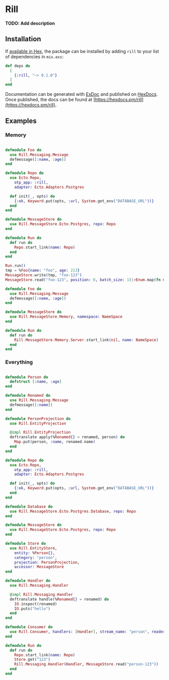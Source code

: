 # Rill

**TODO: Add description**

## Installation

If [available in Hex](https://hex.pm/docs/publish), the package can be installed
by adding `rill` to your list of dependencies in `mix.exs`:

```elixir
def deps do
  [
    {:rill, "~> 0.1.0"}
  ]
end
```

Documentation can be generated with [ExDoc](https://github.com/elixir-lang/ex_doc)
and published on [HexDocs](https://hexdocs.pm). Once published, the docs can
be found at [https://hexdocs.pm/rill](https://hexdocs.pm/rill).

## Examples

### Memory

```elixir

defmodule Foo do
  use Rill.Messaging.Message
  defmessage([:name, :age])
end

defmodule Repo do
  use Ecto.Repo,
    otp_app: :rill,
    adapter: Ecto.Adapters.Postgres

  def init(_, opts) do
    {:ok, Keyword.put(opts, :url, System.get_env("DATABASE_URL"))}
  end
end

defmodule MessageStore do
  use Rill.MessageStore.Ecto.Postgres, repo: Repo
end

defmodule Run do
  def run do
    Repo.start_link(name: Repo)
  end
end

Run.run()
tmp = %Foo{name: "foo", age: 213}
MessageStore.write(tmp, "foo-123")
MessageStore.read("foo-123", position: 0, batch_size: 1)|>Enum.map(fn m -> m end)

defmodule Foo do
  use Rill.Messaging.Message
  defmessage([:name, :age])
end

defmodule MessageStore do
  use Rill.MessageStore.Memory, namespace: NameSpace
end

defmodule Run do
  def run do
    Rill.MessageStore.Memory.Server.start_link(nil, name: NameSpace)
  end
end
```

### Everything

```elixir

defmodule Person do
  defstruct [:name, :age]
end

defmodule Renamed do
  use Rill.Messaging.Message
  defmessage([:name])
end

defmodule PersonProjection do
  use Rill.EntityProjection

  @impl Rill.EntityProjection
  deftranslate apply(%Renamed{} = renamed, person) do
    Map.put(person, :name, renamed.name)
  end
end

defmodule Repo do
  use Ecto.Repo,
    otp_app: :rill,
    adapter: Ecto.Adapters.Postgres

  def init(_, opts) do
    {:ok, Keyword.put(opts, :url, System.get_env("DATABASE_URL"))}
  end
end

defmodule Database do
  use Rill.MessageStore.Ecto.Postgres.Database, repo: Repo
end

defmodule MessageStore do
  use Rill.MessageStore.Ecto.Postgres, repo: Repo
end

defmodule Store do
  use Rill.EntityStore,
    entity: %Person{},
    category: "person",
    projection: PersonProjection,
    accessor: MessageStore
end

defmodule Handler do
  use Rill.Messaging.Handler

  @impl Rill.Messaging.Handler
  deftranslate handle(%Renamed{} = renamed) do
    IO.inspect(renamed)
    IO.puts("hello")
  end
end

defmodule Consumer do
  use Rill.Consumer, handlers: [Handler], stream_name: "person", reader: Database
end

defmodule Run do
  def run do
    Repo.start_link(name: Repo)
    Store.get("123")
    Rill.Messaging.Handler(Handler, MessageStore.read("person-123"))
  end
end
```
